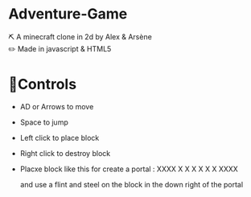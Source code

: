 # Adventure-Game
⛏️ A minecraft clone in 2d by Alex & Arsène \
✏️ Made in javascript & HTML5

# 🔀Controls
* AD or Arrows to move
* Space to jump
* Left click to place block
* Right click to destroy block
* Placxe block like this for create a portal :
 XXXX
X    X
X    X
X    X
 XXXX
  
  and use a flint and steel on the block in the down right of the portal
